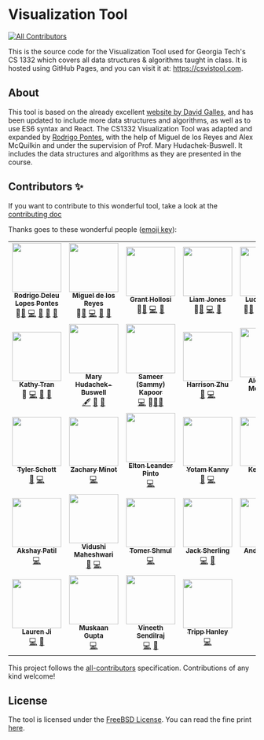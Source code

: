 # Visualization Tool

<!-- ALL-CONTRIBUTORS-BADGE:START - Do not remove or modify this section -->

[![All Contributors](https://img.shields.io/badge/all_contributors-18-orange.svg?style=flat-square)](#contributors-)

<!-- ALL-CONTRIBUTORS-BADGE:END -->

This is the source code for the Visualization Tool used for Georgia Tech's CS 1332 which covers all data structures & algorithms taught in class. It is hosted using GitHub Pages, and you can visit it at: https://csvistool.com.

## About

This tool is based on the already excellent [website by David Galles](https://www.cs.usfca.edu/~galles/visualization), and has been updated to include more data structures and algorithms, as well as to use ES6 syntax and React.
The CS1332 Visualization Tool was adapted and expanded by [Rodrigo Pontes](https://rodrigodlpontes.github.io/website/), with the help of Miguel de los Reyes and Alex McQuilkin and under the supervision of Prof. Mary Hudachek-Buswell. It includes the data structures and algorithms as they are presented in the course.

## Contributors ✨

If you want to contribute to this wonderful tool, take a look at the [contributing doc](CONTRIBUTING.md)

Thanks goes to these wonderful people ([emoji key](https://allcontributors.org/docs/en/emoji-key)):

<!-- ALL-CONTRIBUTORS-LIST:START - Do not remove or modify this section -->
<!-- prettier-ignore-start -->
<!-- markdownlint-disable -->
<table align="center">
  <tr>
    <td align="center"><a href="https://github.com/RodrigoDLPontes"><img src="https://avatars.githubusercontent.com/u/11012066?v=4?s=100" width="100px;" alt=""/><br /><sub><b>Rodrigo Deleu Lopes Pontes</b></sub></a><br /><a title="Project Lead">🌟</a><a href="https://github.com/csvistool/visualization-tool/issues?q=author%3ARodrigoDLPontes" title="Bug reports">🐛</a> <a href="https://github.com/csvistool/visualization-tool/commits?author=RodrigoDLPontes" title="Code">💻</a> <a href="#design-RodrigoDLPontes" title="Design">🎨</a> <a href="#ideas-RodrigoDLPontes" title="Ideas, Planning, & Feedback">🤔</a> <a href="#maintenance-RodrigoDLPontes" title="Maintenance">🚧</a></td>
    <td align="center"><a href="https://github.com/migueldlr"><img src="https://avatars.githubusercontent.com/u/8410924?v=4?s=100" width="100px;" alt=""/><br /><sub><b>Miguel de los Reyes</b></sub></a><br /> <a title="Project Lead">🌟</a><a href="https://github.com/csvistool/visualization-tool/issues?q=author%3Amigueldlr" title="Bug reports">🐛</a> <a href="https://github.com/csvistool/visualization-tool/commits?author=migueldlr" title="Code">💻</a> <a href="#ideas-migueldlr" title="Ideas, Planning, & Feedback">🤔</a> <a href="#maintenance-migueldlr" title="Maintenance">🚧</a></td>
    <td align="center"><a href="https://github.com/grant-hollosi"><img src="https://avatars.githubusercontent.com/u/64664063?v=4?s=100" width="100px;" alt=""/><br /><sub><b>Grant Hollosi</b></sub></a><br /> <a title="Project Lead">🌟</a><a href="https://github.com/csvistool/visualization-tool/issues?q=author%3Agrant-hollosi" title="Bug reports">🐛</a> <a href="https://github.com/csvistool/visualization-tool/commits?author=grant-hollosi" title="Code">💻</a> <a href="#maintenance-grant-hollosi" title="Maintenance">🚧</a></td>
    <td align="center"><a href="https://github.com/ljones315"><img src="https://avatars.githubusercontent.com/u/67525591?v=4?s=100" width="100px;" alt=""/><br /><sub><b>Liam Jones</b></sub></a><br /> <a title="Project Lead">🌟</a><a href="https://github.com/csvistool/visualization-tool/issues?q=author%3Aljones315" title="Bug reports">🐛</a> <a href="https://github.com/csvistool/visualization-tool/commits?author=ljones315" title="Code">💻</a> <a href="#maintenance-liam-jones" title="Maintenance">🚧</a></td>
    <td align="center"><a href="https://github.com/luciankt"><img src="https://avatars.githubusercontent.com/u/30455406?s=400&u=b0fe1ed7f32b110724246e4c1d350fc67d2e9e7c&v=4" width="100px;" alt=""/><br /><sub><b>Lucian Tash</b></sub></a><br /> <a title="Project Lead">🌟</a><a href="https://github.com/csvistool/visualization-tool/issues?q=author%3Aluciankt" title="Bug reports">🐛</a> <a href="https://github.com/csvistool/visualization-tool/commits?author=luciankt" title="Code">💻</a> <a href="#design-luciankt" title="Design">🎨</a> <a href="#ideas-luciankt" title="Ideas, Planning, & Feedback">🤔</a> <a href="#maintenance-luciankt" title="Maintenance">🚧</a></td>
  </tr>
    <td align="center"><a href="https://github.com/kathy-tran07"><img src="https://avatars.githubusercontent.com/u/113992934?v=4" width="100px;" alt=""/><br /><sub><b>Kathy Tran</b></sub></a><br /> <a title="Project Lead">🌟</a> <a href="https://github.com/csvistool/visualization-tool/commits?author=kathy-tran07" title="Code">💻</a> <a href="https://github.com/csvistool/visualization-tool/commits?author=kathy-tran07" title="Design">🎨</a> <a href="#maintenance-RodrigoDLPontes" title="Maintenance">🚧</a></td>
    <td align="center"><a href="https://github.com/mhb6"><img src="https://avatars.githubusercontent.com/u/24942852?v=4?s=100" width="100px;" alt=""/><br /><sub><b>Mary Hudachek-Buswell</b></sub></a><br /><a href="#content-mhb6" title="Content">🖋</a> <a href="#design-mhb6" title="Design">🎨</a> <a href="#ideas-mhb6" title="Ideas, Planning, & Feedback">🤔</a></td>
    <td align="center"><a href="https://github.com/skapoor68"><img src="https://avatars.githubusercontent.com/u/96704494?v=4?s=100" width="100px;" alt=""/><br /><sub><b>Sameer (Sammy) Kapoor</b></sub></a><br /><a href="https://github.com/csvistool/visualization-tool/commits?author=skapoor68" title="Code">💻</a> <a title="https://github.com/csvistool/visualization-tool#design-skapoor68">🎨</a><a href="https://github.com/csvistool/visualization-tool/issues?q=author%3Askapoor68" title="Bug reports">🐛</a><a href="https://github.com/csvistool/visualization-tool/pulls?q=is%3Apr+reviewed-by%3Askapoor68" title="Reviewed Pull Requests">👀</a> </td>
    <td align="center"><a href="https://github.com/hzhu359"><img src="https://avatars.githubusercontent.com/u/54654449?v=4?s=100" width="100px;" alt=""/><br /><sub><b>Harrison Zhu</b></sub></a><br /><a href="https://github.com/csvistool/visualization-tool/issues?q=author%3Ahzhu359" title="Bug reports">🐛</a> <a href="https://github.com/csvistool/visualization-tool/commits?author=hzhu359" title="Code">💻</a></td>
    <td align="center"><a href="https://github.com/alexmcq99"><img src="https://avatars.githubusercontent.com/u/32752657?v=4?s=100" width="100px;" alt=""/><br /><sub><b>Alexander McQuilkin</b></sub></a><br /><a href="https://github.com/csvistool/visualization-tool/commits?author=alexmcq99" title="Code">💻</a></td>
    </tr>
  <tr>
    <td align="center"><a href="https://github.com/tylrshot"><img src="https://avatars.githubusercontent.com/u/38059576?v=4?s=100" width="100px;" alt=""/><br /><sub><b>Tyler Schott</b></sub></a><br /><a href="https://github.com/csvistool/visualization-tool/issues?q=author%3Atylrshot" title="Bug reports">🐛</a> <a href="https://github.com/csvistool/visualization-tool/commits?author=tylrshot" title="Code">💻</a></td>
    <td align="center"><a href="https://github.com/zminot"><img src="https://avatars.githubusercontent.com/u/43081846?v=4?s=100" width="100px;" alt=""/><br /><sub><b>Zachary Minot</b></sub></a><br /><a href="https://github.com/csvistool/visualization-tool/commits?author=zminot" title="Code">💻</a></td>
    <td align="center"><a href="https://github.com/1ntEgr8"><img src="https://avatars.githubusercontent.com/u/40111357?v=4?s=100" width="100px;" alt=""/><br /><sub><b>Elton Leander Pinto</b></sub></a><br /><a href="https://github.com/csvistool/visualization-tool/commits?author=1ntEgr8" title="Code">💻</a></td>
    <td align="center"><a href="https://github.com/yotam-k"><img src="https://avatars.githubusercontent.com/u/31946987?v=4?s=100" width="100px;" alt=""/><br /><sub><b>Yotam Kanny</b></sub></a><br /><a href="https://github.com/csvistool/visualization-tool/issues?q=author%3Ayotam-k" title="Bug reports">🐛</a> <a href="https://github.com/csvistool/visualization-tool/commits?author=yotam-k" title="Code">💻</a></td>
    <td align="center"><a href="https://github.com/ohcnivek"><img src="https://avatars.githubusercontent.com/u/64056046?v=4?s=100" width="100px;" alt=""/><br /><sub><b>Kevin Cho</b></sub></a><br /><a href="https://github.com/csvistool/visualization-tool/issues?q=author%3Aohcnivek" title="Bug reports">🐛</a> <a href="https://github.com/csvistool/visualization-tool/commits?author=ohcnivek" title="Code">💻</a></td>
  </tr>
  <tr>
    <td align="center"><a href="https://github.com/akoap"><img src="https://avatars.githubusercontent.com/u/35209362?v=4" width="100px;" alt=""/><br /><sub><b>Akshay Patil</b></sub></a><br /><a href="https://github.com/csvistool/visualization-tool/commits?author=akoap" title="Code">💻</a></td>
    <td align="center"><a href="https://github.com/vidushiMaheshwari"><img src="https://avatars.githubusercontent.com/u/92058859?v=4" width="100px;" alt=""/><br /><sub><b>Vidushi Maheshwari</b></sub></a><br /><a href="https://github.com/csvistool/visualization-tool/issues?q=author%3AvidushiMaheshwari" title="Bug reports">🐛</a> <a href="https://github.com/csvistool/visualization-tool/commits?author=vidushiMaheshwari" title="Code">💻</a></td>
    <td align="center"><a href="https://github.com/ShmulTomer"><img src="https://avatars.githubusercontent.com/u/45541706?v=4" width="100px;" alt=""/><br /><sub><b>Tomer Shmul</b></sub></a><br /> <a href="https://github.com/csvistool/visualization-tool/commits?author=shmultomer" title="Code">💻</a></td>
    <td align="center"><a href="https://github.com/jacksherling"><img src="https://avatars.githubusercontent.com/u/65086686?v=4" width="100px;" alt=""/><br /><sub><b>Jack Sherling</b></sub></a><br /> <a href="https://github.com/csvistool/visualization-tool/commits?author=jacksherling" title="Code">💻</a> <a href="https://github.com/csvistool/visualization-tool/issues?q=author%3Ajacksherling" title="Bug reports">🐛</a></td>
    <td align="center"><a href="https://github.com/andriawang6"><img src="https://avatars.githubusercontent.com/u/143114866?v=4" width="100px;" alt=""/><br /><sub><b>Andria Wang</b></sub></a><br /> <a href="https://github.com/csvistool/visualization-tool/commits?author=andriawang6" title="Code">💻</a> <a href="https://github.com/csvistool/visualization-tool/issues?q=author%3Aandriawang6" title="Bug reports">🐛</a></td>
  </tr>
  <tr>
    <td align="center"><a href="https://github.com/lyangji1011"><img src="https://avatars.githubusercontent.com/u/70451868?v=4" width="100px;" alt=""/><br /><sub><b>Lauren Ji</b></sub></a><br /> <a href="https://github.com/csvistool/visualization-tool/commits?author=lyangji1011" title="Code">💻</a> <a href="https://github.com/csvistool/visualization-tool/issues?q=author%3Alyangji1011" title="Bug reports">🐛</a></td>
    <td align="center"><a href="https://github.com/m-skaan"><img src="https://avatars.githubusercontent.com/u/93020882?v=4" width="100px;" alt=""/><br /><sub><b>Muskaan Gupta</b></sub></a><br /> <a href="https://github.com/csvistool/visualization-tool/commits?author=m-skaan" title="Code">💻</a></td>
    <td align="center"><a href="https://github.com/VineethSendilraj"><img src="https://avatars.githubusercontent.com/u/66220022?v=4" width="100px;" alt=""/><br /><sub><b>Vineeth Sendilraj</b></sub></a><br /> <a href="https://github.com/csvistool/visualization-tool/commits?author=VineethSendilraj" title="Code">💻</a> <a href="https://github.com/csvistool/visualization-tool/commits?author=VineethSendilraj" title="Design">🎨</a></td>
    <td align="center"><a href="https://github.com/PureTrippH"><img src="https://avatars.githubusercontent.com/u/20043396?v=4" width="100px;" alt=""/><br /><sub><b>Tripp Hanley</b></sub></a><br /> <a href="https://github.com/csvistool/visualization-tool/commits?author=PureTrippH" title="Code">💻</a></td>
  </tr>
</table>

<!-- markdownlint-restore -->
<!-- prettier-ignore-end -->

<!-- ALL-CONTRIBUTORS-LIST:END -->

This project follows the [all-contributors](https://github.com/all-contributors/all-contributors) specification. Contributions of any kind welcome!

## License

The tool is licensed under the [FreeBSD License](<https://en.wikipedia.org/wiki/BSD_licenses#2-clause_license_(%22Simplified_BSD_License%22_or_%22FreeBSD_License%22)>). You can read the fine print [here](https://github.com/csvistool/visualization-tool/blob/master/LICENSE.md).
